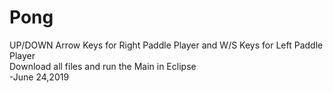 # Pong
UP/DOWN Arrow Keys for Right Paddle Player and W/S Keys for Left Paddle Player                           
Download all files and run the Main in Eclipse                
-June 24,2019
